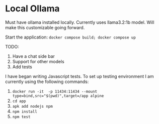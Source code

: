 # Local Ollama

Must have ollama installed locally. Currently uses llama3.2:1b model. Will make this customizable going forward.

Start the application:
```docker compose build; docker compose up```

TODO:
1. Have a chat side bar
2. Support for other models 
3. Add tests

I have began writing Javascript tests. To set up testing environment I am currently using the following commands:

1. ```docker run -it  -p 11434:11434 --mount type=bind,src="$(pwd)",target=/app alpine ```
2. ```cd app```
3. ```apk add nodejs npm```
4. ```npm install```
5. ```npm test```